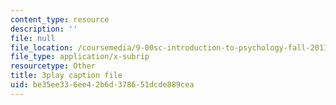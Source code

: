 ```yaml
---
content_type: resource
description: ''
file: null
file_location: /coursemedia/9-00sc-introduction-to-psychology-fall-2011/be35ee336ee42b6d378651dcde889cea_MYMYXhR2Ppw.srt
file_type: application/x-subrip
resourcetype: Other
title: 3play caption file
uid: be35ee33-6ee4-2b6d-3786-51dcde889cea
---
```

